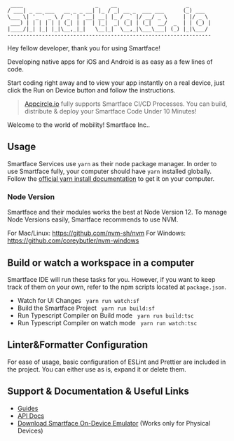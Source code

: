      ____                       _    __                      _
    / ___| _ __ ___   __ _ _ __| |_ / _| __ _  ___ ___      (_) ___
    \___ \| '_ ` _ \ / _` | '__| __| |_ / _` |/ __/ _ \     | |/ _ \
     ___) | | | | | | (_| | |  | |_|  _| (_| | (_|  __/  _  | | (_) |
    |____/|_| |_| |_|\__,_|_|   \__|_|  \__,_|\___\___| (_) |_|\___/
    -----------------------------------------------------------------

Hey fellow developer, thank you for using Smartface!

Developing native apps for iOS and Android is as easy as a few lines of code.

Start coding right away and to view your app instantly on a real device, just click the Run on Device button and follow the instructions.

> [Appcircle.io](https://appcircle.io/) fully supports Smartface CI/CD Processes. You can build, distribute & deploy your Smartface Code Under 10 Minutes!

Welcome to the world of mobility!
Smartface Inc..

## Usage

Smartface Services use `yarn` as their node package manager.
In order to use Smartface fully, your computer should have `yarn` installed globally.
Follow the [official yarn install documentation](https://classic.yarnpkg.com/en/docs/install) to get it on your computer.

### Node Version

Smartface and their modules works the best at Node Version 12. To manage Node Versions easily, Smartface recommends to use NVM.

For Mac/Linux: https://github.com/nvm-sh/nvm
For Windows: https://github.com/coreybutler/nvm-windows

## Build or watch a workspace in a computer

Smartface IDE will run these tasks for you. However, if you want to keep track of them on your own,
refer to the npm scripts located at `package.json`.

- Watch for UI Changes
  ` yarn run watch:sf`
- Build the Smartface Project
  ` yarn run build:sf`
- Run Typescript Compiler on Build mode
  ` yarn run build:tsc`
- Run Typescript Compiler on watch mode
  ` yarn run watch:tsc`

## Linter&Formatter Configuration

For ease of usage, basic configuration of ESLint and Prettier are included in the project.
You can either use as is, expand it or delete them.

## Support & Documentation & Useful Links

- [Guides](https://docs.smartface.io)
- [API Docs](http://ref.smartface.io)
- [Download Smartface On-Device Emulator](https://e.smartface.io) (Works only for Physical Devices)
